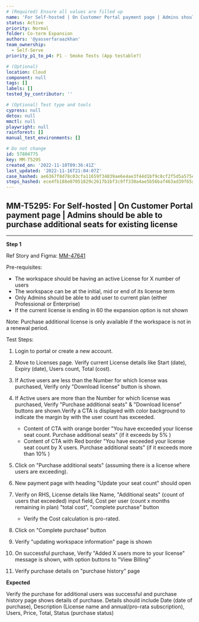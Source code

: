 ```yaml
---
# (Required) Ensure all values are filled up
name: 'For Self-hosted | On Customer Portal payment page | Admins should be able to purchase additional seats for existing license'
status: Active
priority: Normal
folder: Co-term Expansion
authors: '@yasserfaraazkhan'
team_ownership:
  - Self-Serve
priority_p1_to_p4: P1 - Smoke Tests (App testable?)

# (Optional)
location: Cloud
component: null
tags: []
labels: []
tested_by_contributor: ''

# (Optional) Test type and tools
cypress: null
detox: null
mmctl: null
playwright: null
rainforest: []
manual_test_environments: []

# Do not change
id: 57804775
key: MM-T5295
created_on: '2022-11-10T09:36:41Z'
last_updated: '2022-11-16T21:04:07Z'
case_hashed: ae6367f8d78c03cfa11659f34839ae6e4ae3f44d1bf9c8cf2f5d5a575e00cd304c21138ecb33a0f2449acc7f6fe9aced
steps_hashed: ece4fb188e07051829c2617b1bf3c9ff330a4ae5b56baf463ad39f65ab2137ad1ce92c640cc6826c77c03308266b11c1
---
```


<!-- (Auto-generated) Based on frontmatter's "key" and "name" -->

## MM-T5295: For Self-hosted | On Customer Portal payment page | Admins should be able to purchase additional seats for existing license

---

**Step 1**

Ref Story and Figma: [MM-47641](https://mattermost.atlassian.net/browse/MM-47641)

Pre-requisites:

- The workspace should be having an active License for X number of users
- The workspace can be at the initial, mid or end of its license term
- Only Admins should be able to add user to current plan (either Professional or Enterprise)
- If the current license is ending in 60 the expansion option is not shown

Note: Purchase additional license is only available if the workspace is not in a renewal period.

Test Steps:

1. Login to portal or create a new account.

2. Move to Licenses page. Verify current License details like Start (date), Expiry (date), Users count, Total (cost).

3. If Active users are less than the Number for which license was purchased, Verify only "Download license" button is shown.

4. If Active users are more than the Number for which license was purchased, Verify "Purchase additional seats" & "Download license" buttons are shown.Verify a CTA is displayed with color background to indicate the margin by with the user count has exceeded.

   - Content of CTA with orange border "You have exceeded your license seat count. Purchase additional seats" (if it exceeds by 5% )
   - Content of CTA with Red border "You have exceeded your license seat count by X users. Purchase additional seats" (if it exceeds more than 10% )

5. Click on "Purchase additional seats" (assuming there is a license where users are exceeding).

6. New payment page with heading "Update your seat count" should open

7. Verify on RHS, License details like Name, "Additional seats" (count of users that exceeded) input field, Cost per user (count x months remaining in plan) "total cost", "complete purchase" button

   - Verify the Cost calculation is pro-rated.

8. Click on "Complete purchase" button

9. Verify "updating workspace information" page is shown

10. On successful purchase, Verify "Added X users more to your license" message is shown, with option buttons to "View Billing"

11. Verify purchase details on "purchase history" page

**Expected**

Verify the purchase for additional users was successful and purchase history page shows details of purchase. Details should include Date (date of purchase), Description (License name and annual/pro-rata subscription), Users, Price, Total, Status (purchase status)
